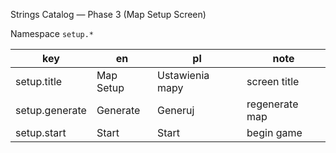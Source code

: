 Strings Catalog — Phase 3 (Map Setup Screen)

Namespace `setup.*`

| key           | en          | pl               | note |
|---------------|-------------|------------------|------|
| setup.title   | Map Setup   | Ustawienia mapy  | screen title |
| setup.generate| Generate    | Generuj          | regenerate map |
| setup.start   | Start       | Start            | begin game |
